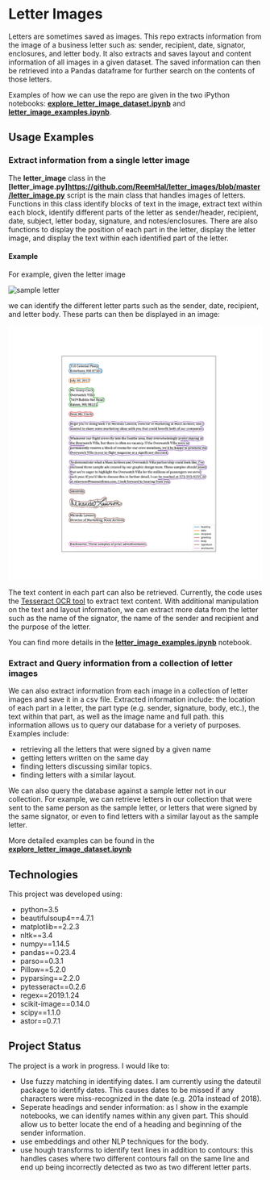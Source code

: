 # Letter Images
Letters are sometimes saved as images. This repo extracts information from the image of a business letter such as: sender, recipient, date, signator, enclosures, and letter body. It also extracts and saves layout and content information of all images in a given dataset. The saved information can then be retrieved into a Pandas dataframe for further search on the contents of those letters.

Examples of how we can use the repo are given in the two iPython notebooks: __[explore_letter_image_dataset.ipynb](https://github.com/ReemHal/letter_images/blob/master/explore_letter_image_dataset.ipynb)__ and __[letter_image_examples.ipynb](https://github.com/ReemHal/letter_images/blob/master/letter_image_examples.ipynb)__.

## Usage Examples

### Extract information from a single letter image

The __letter_image__ class in the __[letter_image.py]https://github.com/ReemHal/letter_images/blob/master/letter_image.py__ script is the main class that handles images of letters. Functions in this class identify blocks of text in the image, extract text within each block, identify different parts of the letter as sender/header, recipient, date, subject, letter boday, signature, and notes/enclosures. There are also functions to display the position of each part in the letter, display the letter image, and display the text within each identified part of the letter.

#### Example

For example, given the letter image 

![sample letter](https://media.gcflearnfree.org/content/596f931e8444e81d1ca6cdfd_07_19_2017/businessletter_image2d.jpg)

we can identify the different letter parts such as the sender, date, recipient, and letter body. These parts can then be displayed in an image:

![letter content](https://github.com/ReemHal/letter_images/blob/master/contours_letter_100.png)

The text content in each part can also be retrieved. Currently, the code uses the [Tesseract OCR tool](https://pypi.org/project/pytesseract/) to extract text content. With additional manipulation on the text and layout information, we can extract more data from the letter such as the name of the signator, the name of the sender and recipient and the purpose of the letter.

You can find more details in the __[letter_image_examples.ipynb](https://github.com/ReemHal/letter_images/blob/master/letter_image_examples.ipynb)__ notebook.

### Extract and Query information from a collection of letter images

We can also extract information from each image in a collection of letter images and save it in a csv file. Extracted information include: the location of each part in a letter, the part type (e.g. sender, signature, body, etc.), the text within that part, as well as the image name and full path. this information allows us to query our database for a veriety of purposes. Examples include:
  - retrieving all the letters that were signed by a given name
  - getting letters written on the same day
  - finding letters discussing similar topics.
  - finding letters with a similar layout.
  
We can also query the database against a sample letter not in our collection. For example, we can retrieve letters in our collection that were sent to the same person as the sample letter, or letters that were signed by the same signator, or even to find letters with a similar layout as the sample letter.

More detailed examples can be found in the __[explore_letter_image_dataset.ipynb](https://github.com/ReemHal/letter_images/blob/master/explore_letter_image_dataset.ipynb)__

## Technologies

This project was developed using:

  - python=3.5
  - beautifulsoup4==4.7.1
  - matplotlib==2.2.3
  - nltk==3.4
  - numpy==1.14.5
  - pandas==0.23.4
  - parso==0.3.1
  - Pillow==5.2.0
  - pyparsing==2.2.0
  - pytesseract==0.2.6
  - regex==2019.1.24
  - scikit-image==0.14.0
  - scipy==1.1.0
  - astor==0.7.1

## Project Status

The project is a work in progress. I would like to:
  - Use fuzzy matching in identifying dates. I am currently using the dateutil package to identify dates. This causes dates to be missed if any characters were miss-recognized in the date (e.g. 201a instead of 2018).
  - Seperate headings and sender information: as I show in the example notebooks, we can identify names within any given part. This should allow us to better locate the end of a heading and beginning of the sender information.
  - use embeddings and other NLP techniques for the body.
  - use hough transforms to identify text lines in addition to contours: this handles cases where two different contours fall on the same line and end up being incorrectly detected as two as two different letter parts.
  
  
